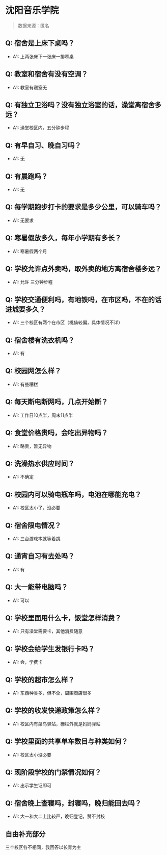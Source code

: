 # 沈阳音乐学院

> 数据来源：匿名

## Q: 宿舍是上床下桌吗？

- A1: 上两张床下一张床一排窄桌

## Q: 教室和宿舍有没有空调？

- A1: 教室有寝室无

## Q: 有独立卫浴吗？没有独立浴室的话，澡堂离宿舍多远？

- A1: 澡堂校区内，五分钟步程

## Q: 有早自习、晚自习吗？

- A1: 无

## Q: 有晨跑吗？

- A1: 无

## Q: 每学期跑步打卡的要求是多少公里，可以骑车吗？

- A1: 无要求

## Q: 寒暑假放多久，每年小学期有多长？

- A1: 寒暑假两个月

## Q: 学校允许点外卖吗，取外卖的地方离宿舍楼多远？

- A1: 允许 三分钟步程

## Q: 学校交通便利吗，有地铁吗，在市区吗，不在的话进城要多久？

- A1: 三个校区有两个在市区（桃仙较偏，具体情况不详）

## Q: 宿舍楼有洗衣机吗？

- A1: 有

## Q: 校园网怎么样？

- A1: 有些糟糕

## Q: 每天断电断网吗，几点开始断？

- A1: 工作日10点半，周末11点半

## Q: 食堂价格贵吗，会吃出异物吗？

- A1: 略贵，暂无异物

## Q: 洗澡热水供应时间？

- A1: 不确定

## Q: 校园内可以骑电瓶车吗，电池在哪能充电？

- A1: 校区太小了，没必要

## Q: 宿舍限电情况？

- A1: 三台游戏本就等着跳

## Q: 通宵自习有去处吗？

- A1: 有

## Q: 大一能带电脑吗？

- A1: 可以

## Q: 学校里面用什么卡，饭堂怎样消费？

- A1: 只有澡堂需要卡，其他消费随意

## Q: 学校会给学生发银行卡吗？

- A1: 会，学费卡

## Q: 学校的超市怎么样？

- A1: 东西种类多，但不全，周围商店很多

## Q: 学校的收发快递政策怎么样？

- A1: 校区内有菜鸟驿站，栅栏外就是妈妈驿站

## Q: 学校里面的共享单车数目与种类如何？

- A1: 校区太小没必要

## Q: 现阶段学校的门禁情况如何？

- A1: 出示学生证即可

## Q: 宿舍晚上查寝吗，封寝吗，晚归能回去吗？

- A1: 大一和大二上比较严，晚归登记，赞不封校

## 自由补充部分

三个校区各不相同，我回答以长青为主